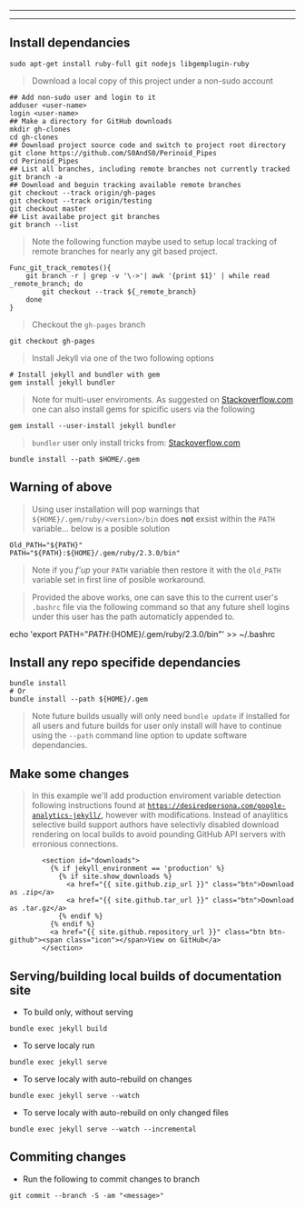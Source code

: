 ___
___

## Install dependancies

```
sudo apt-get install ruby-full git nodejs libgemplugin-ruby
```

> Download a local copy of this project under a non-sudo account

```
## Add non-sudo user and login to it
adduser <user-name>
login <user-name>
## Make a directory for GitHub downloads
mkdir gh-clones
cd gh-clones
## Download project source code and switch to project root directory
git clone https://github.com/S0AndS0/Perinoid_Pipes
cd Perinoid_Pipes
## List all branches, including remote branches not currently tracked
git branch -a
## Download and beguin tracking available remote branches
git checkout --track origin/gh-pages
git checkout --track origin/testing
git checkout master
## List availabe project git branches
git branch --list
```

> Note the following function maybe used to setup local tracking of remote
> branches for nearly any git based project.

```
Func_git_track_remotes(){
	git branch -r | grep -v '\->'| awk '{print $1}' | while read _remote_branch; do
		git checkout --track ${_remote_branch}
	done
}
```

> Checkout the `gh-pages` branch

```
git checkout gh-pages
```

> Install Jekyll via one of the two following options

```
# Install jekyll and bundler with gem
gem install jekyll bundler
```

> Note for multi-user enviroments. As suggested on
> [Stackoverflow.com](https://stackoverflow.com/a/18294746)
> one can also install gems for spicific users via the following

```
gem install --user-install jekyll bundler
```

> `bundler` user only install tricks from: [Stackoverflow.com](https://stackoverflow.com/a/3171435)

```
bundle install --path $HOME/.gem
```

## Warning of above

> Using user installation will pop warnings that `${HOME}/.gem/ruby/<version>/bin`
> does **not** exsist within the `PATH` variable... below is a posible solution

```
Old_PATH="${PATH}"
PATH="${PATH}:${HOME}/.gem/ruby/2.3.0/bin"
```

> Note if you *f'up* your `PATH` variable then restore it with the `Old_PATH`
> variable set in first line of posible workaround.

> Provided the above works, one can save this to the current user's `.bashrc` file
> via the following command so that any future shell logins under this user has
> the path automaticly appended to.

echo 'export PATH="${PATH}:${HOME}/.gem/ruby/2.3.0/bin"' >> ~/.bashrc

## Install any repo specifide dependancies

```
bundle install
# Or
bundle install --path ${HOME}/.gem
```

> Note future builds usually will only need `bundle update` if installed for
> all users and future builds for user only install will have to continue using
> the `--path` command line option to update software dependancies.

## Make some changes

> In this example we'll add production enviroment variable detection following
> instructions found at [`https://desiredpersona.com/google-analytics-jekyll/`](https://desiredpersona.com/google-analytics-jekyll/),
> however with modifications. Instead of anaylitics selective build support
> authors have selectivly disabled download rendering on local builds to avoid
> pounding GitHub API servers with erronious connections.

```
        <section id="downloads">
          {% if jekyll_environment == 'production' %}
            {% if site.show_downloads %}
              <a href="{{ site.github.zip_url }}" class="btn">Download as .zip</a>
              <a href="{{ site.github.tar_url }}" class="btn">Download as .tar.gz</a>
            {% endif %}
          {% endif %}
          <a href="{{ site.github.repository_url }}" class="btn btn-github"><span class="icon"></span>View on GitHub</a>
        </section>
```

## Serving/building local builds of documentation site

- To build only, without serving

```
bundle exec jekyll build
```

- To serve localy run

```
bundle exec jekyll serve
```

- To serve localy with auto-rebuild on changes

```
bundle exec jekyll serve --watch
```

- To serve localy with auto-rebuild on only changed files

```
bundle exec jekyll serve --watch --incremental
```

## Commiting changes

- Run the following to commit changes to branch 

```
git commit --branch -S -am "<message>"
```

